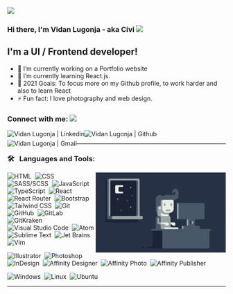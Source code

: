 [![](https://github.com/saadeghi/saadeghi/blob/master/dino.gif)](#)

### Hi there, I'm Vidan Lugonja - aka Civi <img src="https://github.com/blackcater/blackcater/raw/master/images/Hi.gif" height="32" />

## I'm a UI / Frontend developer!

- 🔭 I’m currently working on a Portfolio website
- 🌱 I’m currently learning React.js.
- 🥅 2021 Goals: To focus more on my Github profile, to work harder and also to learn React
- ⚡ Fun fact: I love photography and web design.

### Connect with me: <img src="https://media.giphy.com/media/LnQjpWaON8nhr21vNW/giphy.gif" height="32">

[<img align="left" alt="Vidan Lugonja | Linkedin" height="22px" src="https://cdn.jsdelivr.net/npm/simple-icons@v3/icons/linkedin.svg" />][linkedin]
[<img align="left" alt="Vidan Lugonja | Github" height="22px" src="https://cdn.jsdelivr.net/npm/simple-icons@v3/icons/github.svg" />][github]
[<img align="left" alt="Vidan Lugonja | Gmail" height="22px" src="https://cdn.jsdelivr.net/npm/simple-icons@v3/icons/gmail.svg" />][gmail]

<br />

---

### 🛠 &nbsp; Languages and Tools:

<img alt="Night Coding" src="https://raw.githubusercontent.com/LVidan/LVidan/main/Night-Coding.gif" align="right"/>

![HTML](https://img.shields.io/badge/-HTML-fff?style=flat&logo=HTML5)&nbsp;
![CSS](https://img.shields.io/badge/-CSS-fff?style=flat&logo=CSS3&logoColor=1572B6)&nbsp;
![SASS/SCSS](https://img.shields.io/badge/-SASS-fff?style=flat&logo=sass)&nbsp;
![JavaScript](https://img.shields.io/badge/-JavaScript-fff?style=flat&logo=javascript&logoColor=F7DF1E)&nbsp;
![TypeScript](https://img.shields.io/badge/-TypeScript-fff?style=flat&logo=typescript&logoColor=2F74C0)&nbsp;
![React](https://img.shields.io/badge/-React-fff?style=flat&logo=react)&nbsp;
![React Router](https://img.shields.io/badge/-React%20Router-fff?style=flat&logo=react-router)&nbsp;
![Bootstrap](https://img.shields.io/badge/-Bootstrap-fff?style=flat&logo=bootstrap&logoColor=563D7C)&nbsp;
![Tailwind CSS](https://img.shields.io/badge/-Tailwind-fff?style=flat&logo=tailwind-css)&nbsp;
![Git](https://img.shields.io/badge/-Git-fff?style=flat&logo=git)&nbsp;
![GitHub](https://img.shields.io/badge/-GitHub-fff?style=flat&logo=github&logoColor=24292E)&nbsp;
![GitLab](https://img.shields.io/badge/-GitLab-fff?style=flat&logo=gitlab)&nbsp;
![GitKraken](https://img.shields.io/badge/-Git%20Kraken-fff?style=flat&logo=gitkraken&logoColor=179287)&nbsp;
![Visual Studio Code](https://img.shields.io/badge/-Visual%20Studio%20Code-fff?style=flat&logo=visual-studio-code&logoColor=007ACC)&nbsp;
![Atom](https://img.shields.io/badge/-Atom-fff?style=flat&logo=ATOM&logoColor=5FB57D)&nbsp;
![Sublime Text](https://img.shields.io/badge/-Sublime%20Text-fff?style=flat&logo=sublime-text&logoColor=FF9800)&nbsp;
![Jet Brains](https://img.shields.io/badge/-Jet%20Brains-fff?style=flat&logo=jetbrains&logoColor=555)&nbsp;
![Vim](https://img.shields.io/badge/-Vim-fff?style=flat&logo=vim&logoColor=019733)&nbsp;

![Illustrator](https://img.shields.io/badge/-Illustrator-fff?style=flat&logo=adobe-illustrator&logoColor=FF9A00)&nbsp;
![Photoshop](https://img.shields.io/badge/-Photoshop-fff?style=flat&logo=adobe-photoshop)&nbsp;
![InDesign](https://img.shields.io/badge/-InDesign-fff?style=flat&logo=adobe-indesign)&nbsp;
![Affinity Designer](https://img.shields.io/badge/-Affinity%20Designer-fff?style=flat&logo=affinity-designer&logoColor=1B72BE)&nbsp;
![Affinity Photo](https://img.shields.io/badge/-Affinity%20Photo-fff?style=flat&logo=affinity-photo&logoColor=7E4DD2)&nbsp;
![Affinity Publisher](https://img.shields.io/badge/-Affinity%20Publisher-fff?style=flat&logo=affinity-publisher&logoColor=C9284D)&nbsp;

![Windows](https://img.shields.io/badge/-Windows-fff?style=flat&logo=windows&logoColor=0078D6)&nbsp;
![Linux](https://img.shields.io/badge/-Linux-fff?style=flat&logo=linux&logoColor=000)&nbsp;
![Ubuntu](https://img.shields.io/badge/-Ubuntu-fff?style=flat&logo=ubuntu&logoColor=E95420)&nbsp;

---

[linkedin]: https://www.linkedin.com/in/vidan-lugonja-8036b2166
[github]: https://github.com/LVidan
[gmail]: mailto:vidan.lugonja@gmail.com
